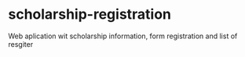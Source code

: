 # scholarship-registration
Web aplication wit scholarship information, form registration and list of resgiter
